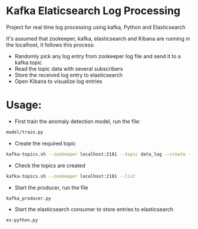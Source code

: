 # Kafka Elaticsearch Log Processing

Project for real time log processing using kafka, Python and Elasticsearch

It's assumed that zookeeper, kafka, elasticsearch and Kibana are running in the localhost, it follows this process:

- Randomly pick any log entry from zookeeper log file and send it to a kafka topic
- Read the topic data with several subscribers
- Store the received log entry to elasticsearch
- Open Kibana to visualize log entries

# Usage:

* First train the anomaly detection model, run the file:

```bash
model/train.py
```

* Create the required topic

```bash
kafka-topics.sh --zookeeper localhost:2181 --topic data_log --create --partitions 3 --replication-factor 1
```

* Check the topics are created

```bash
kafka-topics.sh --zookeeper localhost:2181 --list
```

* Start the producer, run the file

```bash
kafka_producer.py
```

* Start the elasticsearch consumer to store entries to elasticsearch

```bash
es-python.py
```